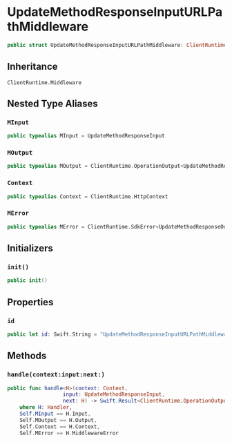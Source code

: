 # UpdateMethodResponseInputURLPathMiddleware

``` swift
public struct UpdateMethodResponseInputURLPathMiddleware: ClientRuntime.Middleware 
```

## Inheritance

`ClientRuntime.Middleware`

## Nested Type Aliases

### `MInput`

``` swift
public typealias MInput = UpdateMethodResponseInput
```

### `MOutput`

``` swift
public typealias MOutput = ClientRuntime.OperationOutput<UpdateMethodResponseOutputResponse>
```

### `Context`

``` swift
public typealias Context = ClientRuntime.HttpContext
```

### `MError`

``` swift
public typealias MError = ClientRuntime.SdkError<UpdateMethodResponseOutputError>
```

## Initializers

### `init()`

``` swift
public init() 
```

## Properties

### `id`

``` swift
public let id: Swift.String = "UpdateMethodResponseInputURLPathMiddleware"
```

## Methods

### `handle(context:input:next:)`

``` swift
public func handle<H>(context: Context,
                  input: UpdateMethodResponseInput,
                  next: H) -> Swift.Result<ClientRuntime.OperationOutput<UpdateMethodResponseOutputResponse>, MError>
    where H: Handler,
    Self.MInput == H.Input,
    Self.MOutput == H.Output,
    Self.Context == H.Context,
    Self.MError == H.MiddlewareError
```

